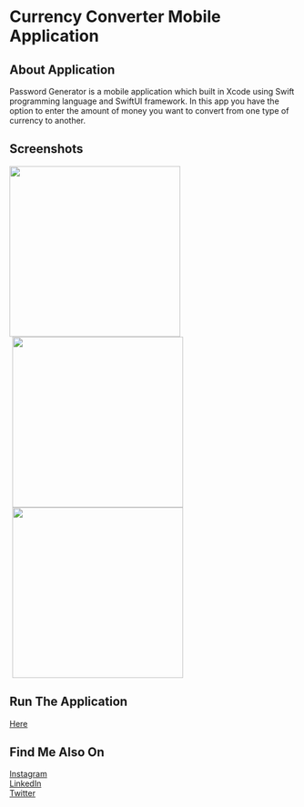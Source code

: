 # Currency Converter Mobile Application

## About Application
Password Generator is a mobile application which built in Xcode using Swift programming language and SwiftUI framework. In this app you have the option to enter the amount of money you want to convert from one type of currency to another.

## Screenshots

<div>
  <img height= 300em src= "https://github.com/nicktheodoridisiOS/CurrencyConverter/assets/122683142/e39f12d8-7351-4920-ba97-956c6137ad52">
  <img hspace= 5 height= 300em src= "https://github.com/nicktheodoridisiOS/CurrencyConverter/assets/122683142/da69255f-862a-4684-bd34-6315776916c6">
  <img hspace= 5 height= 300em src= "https://github.com/nicktheodoridisiOS/CurrencyConverter/assets/122683142/28a4b10d-cede-4478-a1bc-9cb57c069468">
</div>

## Run The Application

<a href="https://www.instagram.com/p/Cs8XwkfAhiE/" target="_blank">Here</a>

## Find Me Also On
<a href="https://www.instagram.com/nickmadethisone/" target="_blank">Instagram</a> <br>
<a href="https://www.linkedin.com/in/nick-theodoridis-75097a266/" target="_blank">LinkedIn</a> <br>
<a href="https://twitter.com/nickiOSDev" target="_blank">Twitter</a>

